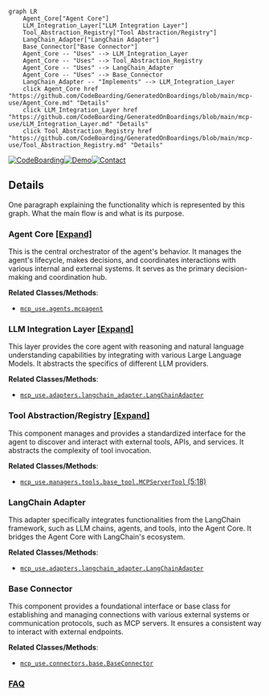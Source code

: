 ```mermaid
graph LR
    Agent_Core["Agent Core"]
    LLM_Integration_Layer["LLM Integration Layer"]
    Tool_Abstraction_Registry["Tool Abstraction/Registry"]
    LangChain_Adapter["LangChain Adapter"]
    Base_Connector["Base Connector"]
    Agent_Core -- "Uses" --> LLM_Integration_Layer
    Agent_Core -- "Uses" --> Tool_Abstraction_Registry
    Agent_Core -- "Uses" --> LangChain_Adapter
    Agent_Core -- "Uses" --> Base_Connector
    LangChain_Adapter -- "Implements" --> LLM_Integration_Layer
    click Agent_Core href "https://github.com/CodeBoarding/GeneratedOnBoardings/blob/main/mcp-use/Agent_Core.md" "Details"
    click LLM_Integration_Layer href "https://github.com/CodeBoarding/GeneratedOnBoardings/blob/main/mcp-use/LLM_Integration_Layer.md" "Details"
    click Tool_Abstraction_Registry href "https://github.com/CodeBoarding/GeneratedOnBoardings/blob/main/mcp-use/Tool_Abstraction_Registry.md" "Details"
```

[![CodeBoarding](https://img.shields.io/badge/Generated%20by-CodeBoarding-9cf?style=flat-square)](https://github.com/CodeBoarding/GeneratedOnBoardings)[![Demo](https://img.shields.io/badge/Try%20our-Demo-blue?style=flat-square)](https://www.codeboarding.org/demo)[![Contact](https://img.shields.io/badge/Contact%20us%20-%20contact@codeboarding.org-lightgrey?style=flat-square)](mailto:contact@codeboarding.org)

## Details

One paragraph explaining the functionality which is represented by this graph. What the main flow is and what is its purpose.

### Agent Core [[Expand]](./Agent_Core.md)
This is the central orchestrator of the agent's behavior. It manages the agent's lifecycle, makes decisions, and coordinates interactions with various internal and external systems. It serves as the primary decision-making and coordination hub.


**Related Classes/Methods**:

- <a href="https://github.com/mcp-use/mcp-use/blob/main/mcp_use/agents/mcpagent.py" target="_blank" rel="noopener noreferrer">`mcp_use.agents.mcpagent`</a>


### LLM Integration Layer [[Expand]](./LLM_Integration_Layer.md)
This layer provides the core agent with reasoning and natural language understanding capabilities by integrating with various Large Language Models. It abstracts the specifics of different LLM providers.


**Related Classes/Methods**:

- <a href="https://github.com/mcp-use/mcp-use/blob/main/mcp_use/adapters/langchain_adapter.py" target="_blank" rel="noopener noreferrer">`mcp_use.adapters.langchain_adapter.LangChainAdapter`</a>


### Tool Abstraction/Registry [[Expand]](./Tool_Abstraction_Registry.md)
This component manages and provides a standardized interface for the agent to discover and interact with external tools, APIs, and services. It abstracts the complexity of tool invocation.


**Related Classes/Methods**:

- <a href="https://github.com/mcp-use/mcp-use/blob/main/mcp_use/managers/tools/base_tool.py#L5-L18" target="_blank" rel="noopener noreferrer">`mcp_use.managers.tools.base_tool.MCPServerTool` (5:18)</a>


### LangChain Adapter
This adapter specifically integrates functionalities from the LangChain framework, such as LLM chains, agents, and tools, into the Agent Core. It bridges the Agent Core with LangChain's ecosystem.


**Related Classes/Methods**:

- <a href="https://github.com/mcp-use/mcp-use/blob/main/mcp_use/adapters/langchain_adapter.py" target="_blank" rel="noopener noreferrer">`mcp_use.adapters.langchain_adapter.LangChainAdapter`</a>


### Base Connector
This component provides a foundational interface or base class for establishing and managing connections with various external systems or communication protocols, such as MCP servers. It ensures a consistent way to interact with external endpoints.


**Related Classes/Methods**:

- <a href="https://github.com/mcp-use/mcp-use/blob/main/mcp_use/connectors/base.py" target="_blank" rel="noopener noreferrer">`mcp_use.connectors.base.BaseConnector`</a>




### [FAQ](https://github.com/CodeBoarding/GeneratedOnBoardings/tree/main?tab=readme-ov-file#faq)